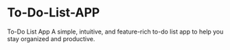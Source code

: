 # To-Do-List-APP
To-Do List App A simple, intuitive, and feature-rich to-do list app to help you stay organized and productive.
